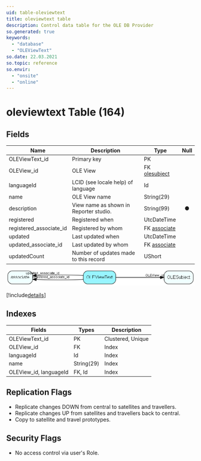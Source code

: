 ```yaml
---
uid: table-oleviewtext
title: oleviewtext table
description: Control data table for the OLE DB Provider
so.generated: true
keywords:
  - "database"
  - "OLEViewText"
so.date: 22.03.2021
so.topic: reference
so.envir:
  - "onsite"
  - "online"
---
```


# oleviewtext Table (164)

## Fields

| Name | Description | Type | Null |
|------|-------------|------|:----:|
|OLEViewText\_id|Primary key|PK| |
|OLEView\_id|OLE View|FK [olesubject](olesubject.md)| |
|languageId|LCID (see locale help) of language|Id| |
|name|OLE View name|String(29)| |
|description|View name as shown in Reporter studio.|String(99)|&#x25CF;|
|registered|Registered when|UtcDateTime| |
|registered\_associate\_id|Registered by whom|FK [associate](associate.md)| |
|updated|Last updated when|UtcDateTime| |
|updated\_associate\_id|Last updated by whom|FK [associate](associate.md)| |
|updatedCount|Number of updates made to this record|UShort| |


![OLEViewText table relationship diagram](./media/OLEViewText.png)

[!include[details](./includes/OLEViewText.md)]

## Indexes

| Fields | Types | Description |
|--------|-------|-------------|
|OLEViewText\_id |PK |Clustered, Unique |
|OLEView\_id |FK |Index |
|languageId |Id |Index |
|name |String(29) |Index |
|OLEView\_id, languageId |FK, Id |Index |

## Replication Flags

* Replicate changes DOWN from central to satellites and travellers.
* Replicate changes UP from satellites and travellers back to central.
* Copy to satellite and travel prototypes.

## Security Flags

* No access control via user's Role.

